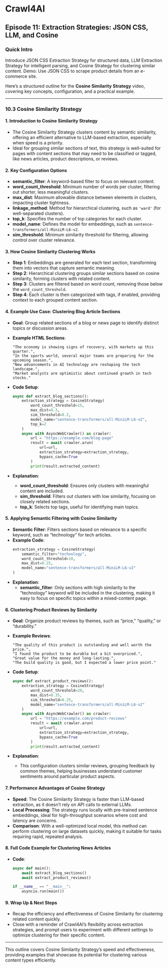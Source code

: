 # Crawl4AI

## Episode 11: Extraction Strategies: JSON CSS, LLM, and Cosine

### Quick Intro
Introduce JSON CSS Extraction Strategy for structured data, LLM Extraction Strategy for intelligent parsing, and Cosine Strategy for clustering similar content. Demo: Use JSON CSS to scrape product details from an e-commerce site.

Here’s a structured outline for the **Cosine Similarity Strategy** video, covering key concepts, configuration, and a practical example.

---

### **10.3 Cosine Similarity Strategy**

#### **1. Introduction to Cosine Similarity Strategy**
   - The Cosine Similarity Strategy clusters content by semantic similarity, offering an efficient alternative to LLM-based extraction, especially when speed is a priority.
   - Ideal for grouping similar sections of text, this strategy is well-suited for pages with content sections that may need to be classified or tagged, like news articles, product descriptions, or reviews.

#### **2. Key Configuration Options**
   - **semantic_filter**: A keyword-based filter to focus on relevant content.
   - **word_count_threshold**: Minimum number of words per cluster, filtering out shorter, less meaningful clusters.
   - **max_dist**: Maximum allowable distance between elements in clusters, impacting cluster tightness.
   - **linkage_method**: Method for hierarchical clustering, such as `'ward'` (for well-separated clusters).
   - **top_k**: Specifies the number of top categories for each cluster.
   - **model_name**: Defines the model for embeddings, such as `sentence-transformers/all-MiniLM-L6-v2`.
   - **sim_threshold**: Minimum similarity threshold for filtering, allowing control over cluster relevance.

#### **3. How Cosine Similarity Clustering Works**
   - **Step 1**: Embeddings are generated for each text section, transforming them into vectors that capture semantic meaning.
   - **Step 2**: Hierarchical clustering groups similar sections based on cosine similarity, forming clusters with related content.
   - **Step 3**: Clusters are filtered based on word count, removing those below the `word_count_threshold`.
   - **Step 4**: Each cluster is then categorized with tags, if enabled, providing context to each grouped content section.

#### **4. Example Use Case: Clustering Blog Article Sections**
   - **Goal**: Group related sections of a blog or news page to identify distinct topics or discussion areas.
   - **Example HTML Sections**:
     ```text
     "The economy is showing signs of recovery, with markets up this quarter.",
     "In the sports world, several major teams are preparing for the upcoming season.",
     "New advancements in AI technology are reshaping the tech landscape.",
     "Market analysts are optimistic about continued growth in tech stocks."
     ```

   - **Code Setup**:
     ```python
     async def extract_blog_sections():
         extraction_strategy = CosineStrategy(
             word_count_threshold=15,
             max_dist=0.3,
             sim_threshold=0.2,
             model_name="sentence-transformers/all-MiniLM-L6-v2",
             top_k=2
         )
         async with AsyncWebCrawler() as crawler:
             url = "https://example.com/blog-page"
             result = await crawler.arun(
                 url=url,
                 extraction_strategy=extraction_strategy,
                 bypass_cache=True
             )
             print(result.extracted_content)
     ```

   - **Explanation**:
     - **word_count_threshold**: Ensures only clusters with meaningful content are included.
     - **sim_threshold**: Filters out clusters with low similarity, focusing on closely related sections.
     - **top_k**: Selects top tags, useful for identifying main topics.

#### **5. Applying Semantic Filtering with Cosine Similarity**
   - **Semantic Filter**: Filters sections based on relevance to a specific keyword, such as “technology” for tech articles.
   - **Example Code**:
     ```python
     extraction_strategy = CosineStrategy(
         semantic_filter="technology",
         word_count_threshold=10,
         max_dist=0.25,
         model_name="sentence-transformers/all-MiniLM-L6-v2"
     )
     ```
   - **Explanation**:
     - **semantic_filter**: Only sections with high similarity to the “technology” keyword will be included in the clustering, making it easy to focus on specific topics within a mixed-content page.

#### **6. Clustering Product Reviews by Similarity**
   - **Goal**: Organize product reviews by themes, such as “price,” “quality,” or “durability.”
   - **Example Reviews**:
     ```text
     "The quality of this product is outstanding and well worth the price.",
     "I found the product to be durable but a bit overpriced.",
     "Great value for the money and long-lasting.",
     "The build quality is good, but I expected a lower price point."
     ```

   - **Code Setup**:
     ```python
     async def extract_product_reviews():
         extraction_strategy = CosineStrategy(
             word_count_threshold=20,
             max_dist=0.35,
             sim_threshold=0.25,
             model_name="sentence-transformers/all-MiniLM-L6-v2"
         )
         async with AsyncWebCrawler() as crawler:
             url = "https://example.com/product-reviews"
             result = await crawler.arun(
                 url=url,
                 extraction_strategy=extraction_strategy,
                 bypass_cache=True
             )
             print(result.extracted_content)
     ```

   - **Explanation**:
     - This configuration clusters similar reviews, grouping feedback by common themes, helping businesses understand customer sentiments around particular product aspects.

#### **7. Performance Advantages of Cosine Strategy**
   - **Speed**: The Cosine Similarity Strategy is faster than LLM-based extraction, as it doesn’t rely on API calls to external LLMs.
   - **Local Processing**: The strategy runs locally with pre-trained sentence embeddings, ideal for high-throughput scenarios where cost and latency are concerns.
   - **Comparison**: With a well-optimized local model, this method can perform clustering on large datasets quickly, making it suitable for tasks requiring rapid, repeated analysis.

#### **8. Full Code Example for Clustering News Articles**
   - **Code**:
     ```python
     async def main():
         await extract_blog_sections()
         await extract_product_reviews()
     
     if __name__ == "__main__":
         asyncio.run(main())
     ```

#### **9. Wrap Up & Next Steps**
   - Recap the efficiency and effectiveness of Cosine Similarity for clustering related content quickly.
   - Close with a reminder of Crawl4AI’s flexibility across extraction strategies, and prompt users to experiment with different settings to optimize clustering for their specific content.

---

This outline covers Cosine Similarity Strategy’s speed and effectiveness, providing examples that showcase its potential for clustering various content types efficiently.